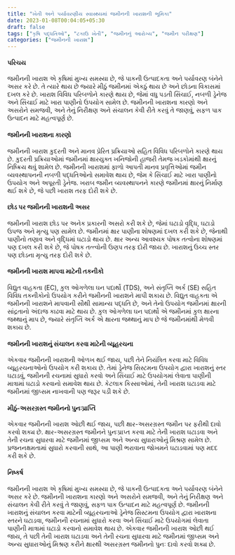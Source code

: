 ```yaml
---
title: "ખેતી અને પર્યાવરણીય સ્વાસ્થ્યમાં જમીનની ખારાશની ભૂમિકા"
date: 2023-01-08T00:04:05+05:30
draft: false
tags: ["કૃષિ પદ્ધતિઓ", "ટકાઉ ખેતી", "જમીનનું આરોગ્ય", "જમીન પરીક્ષણ"]
categories: ["જમીનની ખારાશ"]
---
```

#### પરિચય

જમીનની ખારાશ એ કૃષિમાં મુખ્ય સમસ્યા છે, જે પાકની ઉત્પાદકતા અને પર્યાવરણ બંનેને અસર કરે છે. તે ત્યારે થાય છે જ્યારે મીઠું જમીનમાં એકઠું થાય છે અને છોડના વિકાસમાં દખલ કરે છે. ખારાશ વિવિધ પરિબળોને કારણે થાય છે, જેમાં વધુ પડતી સિંચાઈ, નબળી ડ્રેનેજ અને સિંચાઈ માટે ખારા પાણીનો ઉપયોગ સામેલ છે. જમીનની ખારાશના કારણો અને અસરોને સમજવી, અને તેનું નિરીક્ષણ અને સંચાલન કેવી રીતે કરવું તે જાણવું, સફળ પાક ઉત્પાદન માટે મહત્વપૂર્ણ છે.

#### જમીનની ખારાશના કારણો

જમીનની ખારાશ કુદરતી અને માનવ પ્રેરિત પ્રક્રિયાઓ સહિત વિવિધ પરિબળોને કારણે થાય છે. કુદરતી પ્રક્રિયાઓમાં જમીનમાં ક્ષારયુક્ત ખનિજોની હાજરી તેમજ ખડકોમાંથી ક્ષારનું નિષ્ક્રિય થવું શામેલ છે. જમીનની ખારાશમાં ફાળો આપતી માનવ પ્રવૃત્તિઓમાં જમીન વ્યવસ્થાપનની નબળી પદ્ધતિઓનો સમાવેશ થાય છે, જેમ કે સિંચાઈ માટે ખારા પાણીનો ઉપયોગ અને અપૂરતી ડ્રેનેજ. ખરાબ જમીન વ્યવસ્થાપનને કારણે જમીનમાં ક્ષારનું નિર્માણ થઈ શકે છે, જે પછી ખારાશ તરફ દોરી શકે છે.

#### છોડ પર જમીનની ખારાશની અસર

જમીનની ખારાશ છોડ પર અનેક પ્રકારની અસરો કરી શકે છે, જેમાં ઘટાડો વૃદ્ધિ, ઘટાડો ઉપજ અને મૃત્યુ પણ સામેલ છે. જમીનમાં ક્ષાર પાણીના શોષણમાં દખલ કરી શકે છે, જેનાથી પાણીનો તણાવ અને વૃદ્ધિમાં ઘટાડો થાય છે. ક્ષાર અન્ય આવશ્યક પોષક તત્વોના શોષણમાં પણ દખલ કરી શકે છે, જે પોષક તત્ત્વોની ઉણપ તરફ દોરી જાય છે. ખારાશનું ઉચ્ચ સ્તર પણ છોડના મૃત્યુ તરફ દોરી શકે છે.

#### જમીનની ખારાશ માપવા માટેની તકનીકો

વિદ્યુત વાહકતા (EC), કુલ ઓગળેલા ઘન પદાર્થો (TDS), અને સંતૃપ્તિ અર્ક (SE) સહિત વિવિધ તકનીકોનો ઉપયોગ કરીને જમીનની ખારાશને માપી શકાય છે. વિદ્યુત વાહકતા એ જમીનની ખારાશને માપવાની સૌથી સામાન્ય પદ્ધતિ છે, અને તેનો ઉપયોગ જમીનમાં ક્ષારની સાંદ્રતાનો અંદાજ કાઢવા માટે થાય છે. કુલ ઓગળેલા ઘન પદાર્થો એ જમીનમાં કુલ ક્ષારના જથ્થાનું માપ છે, જ્યારે સંતૃપ્તિ અર્ક એ ક્ષારના જથ્થાનું માપ છે જે જમીનમાંથી મેળવી શકાય છે.

#### જમીનની ખારાશનું સંચાલન કરવા માટેની વ્યૂહરચના

એકવાર જમીનની ખારાશની ઓળખ થઈ જાય, પછી તેને નિયંત્રિત કરવા માટે વિવિધ વ્યૂહરચનાઓનો ઉપયોગ કરી શકાય છે. તેમાં ડ્રેનેજ સિસ્ટમના ઉપયોગ દ્વારા ખારાશનું સ્તર ઘટાડવું, જમીનની રચનામાં સુધારો કરવો અને સિંચાઈ માટે ઉપયોગમાં લેવાતા પાણીની માત્રામાં ઘટાડો કરવાનો સમાવેશ થાય છે. કેટલાક કિસ્સાઓમાં, તેની ખારાશ ઘટાડવા માટે જમીનમાં જીપ્સમ નાખવાની પણ જરૂર પડી શકે છે.

#### મીઠું-અસરગ્રસ્ત જમીનનો પુનઃપ્રાપ્તિ

એકવાર જમીનની ખારાશ ઓછી થઈ જાય, પછી ક્ષાર-અસરગ્રસ્ત જમીન પર ફરીથી દાવો કરવો શક્ય છે. ક્ષાર-અસરગ્રસ્ત જમીનને પુનઃપ્રાપ્ત કરવા માટે તેની ખારાશ ઘટાડવા અને તેની રચના સુધારવા માટે જમીનમાં જીપ્સમ અને અન્ય સુધારાઓનું મિશ્રણ સામેલ છે. પ્રજનનક્ષમતામાં સુધારો કરવાની સાથે, આ પાણી ભરાવાના જોખમને ઘટાડવામાં પણ મદદ કરી શકે છે.

#### નિષ્કર્ષ

જમીનની ખારાશ એ કૃષિમાં મુખ્ય સમસ્યા છે, જે પાકની ઉત્પાદકતા અને પર્યાવરણ બંનેને અસર કરે છે. જમીનની ખારાશના કારણો અને અસરોને સમજવી, અને તેનું નિરીક્ષણ અને સંચાલન કેવી રીતે કરવું તે જાણવું, સફળ પાક ઉત્પાદન માટે મહત્વપૂર્ણ છે. જમીનની ખારાશનું સંચાલન કરવા માટેની વ્યૂહરચનાઓ ડ્રેનેજ સિસ્ટમના ઉપયોગ દ્વારા ખારાશના સ્તરને ઘટાડવા, જમીનની રચનામાં સુધારો કરવા અને સિંચાઈ માટે ઉપયોગમાં લેવાતા પાણીની માત્રામાં ઘટાડો કરવાનો સમાવેશ થાય છે. એકવાર જમીનની ખારાશ ઓછી થઈ જાય, તે પછી તેની ખારાશ ઘટાડવા અને તેની રચના સુધારવા માટે જમીનમાં જીપ્સમ અને અન્ય સુધારાઓનું મિશ્રણ કરીને ક્ષારથી અસરગ્રસ્ત જમીનનો પુનઃ દાવો કરવો શક્ય છે.